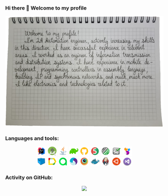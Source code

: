 ### Hi there 👋 Welcome to my profile

  <div id="f2" width="45%">
    <img title="My letter" src="scheme/text.png">
  </div>



<!--
<div id="myhead" align="center" width="100%">
  <div id="f1" width="45%">
    ### Hi there 👋 Welcome to my profile
    #### I'm QA Automation engineer, actively increasing my skills in this direction. I have successful experience in relevant areas. I worked as an engineer of information transmission and distribution systems. I have experience in mobile development, programming controllers in assembly language, building IP and synchronous networks, and much, much more. I like electronics and technologies related to it.
    </div>
  <div id="f2" width="45%">
    <img title="Java" src="scheme/math.png">
    </div>
</div>
-->

<!--
### About me:
#### I'm QA Automation engineer, actively increasing my skills in this direction. I have successful experience in relevant areas. I worked as an engineer of information transmission and distribution systems. I have experience in mobile development, programming controllers in assembly language, building IP and synchronous networks, and much, much more. I like electronics and technologies related to it.
-->

### Languages and tools:

<div id="stat" align="center">
  <img title="IntelliJ IDEA" src="icons/IntellijIDEA.svg" width="6%">
  <img title="Android Studio" src="icons/Android.png" width="6%">
  <img title="Java" src="icons/Java.svg" width="6%">
  <img title="Gradle" src="icons/Gradle.png" width="6%">
  <img title="GitHub" src="icons/Github.png" width="6%">
  <img title="JUnit5" src="icons/JUnit5.svg" width="6%">
  <img title="Rest-Assured" src="icons/Rest-Assured.png" width="6%">
  <img title="Selenium" src="icons/Selenium.svg" width="6%">
  <img title="Selenide" src="icons/Selenide.svg" width="6%">
</div>

<div id="stat" align="center">
  <img title="Selenoid" src="icons/Selenoid.svg" width="6%">
  <img title="Allure Report" src="icons/Allure_Report.svg" width="6%">
  <img title="Allure TestOps" src="icons/Allure_TestOps.svg" width="6%">
  <img title="Appium" src="icons/Appium.svg" width="6%">
  <img title="BrowserStack" src="icons/Browserstack.svg" width="6%">
  <img title="Docker" src="icons/Docker.svg" width="6%">
  <img title="Jenkins" src="icons/Jenkins.svg" width="6%">
  <img title="Ubuntu" src="icons/Ubuntu.png" width="6%">
  <img title="Visual Studio" src="icons/VisualStudio.png" width="6%">
</div>

  <!--
  <img title="Jira" src="icons/Jira.svg" width="5%">
  <img title="Slack" src="icons/Slack.svg" width="5%">
  -->

### Activity on GitHub:
<div id="stat" align="center">
  <img src="http://github-profile-summary-cards.vercel.app/api/cards/profile-details?username=AleksandrButakov&theme=vue" width="90%"/>
</div>

<!--
### Contacts:
[<img alt="Email" height="45" src="icons/Gmail.png"/>](mailto:anbngm@gmail.com)
[<img alt="Telegram" height="50" src="icons/Telegram.png"/>](https://t.me/anbnH)

**AleksandrButakov/AleksandrButakov** is a ✨ _special_ ✨ repository because its `README.md` (this file) appears on your GitHub profile.

Here are some ideas to get you started:
- 🔭 I’m currently working on ...
- 🌱 I’m currently learning ...
- 👯 I’m looking to collaborate on ...
- 🤔 I’m looking for help with ...
- 💬 Ask me about ...
- 📫 How to reach me: ...
- 😄 Pronouns: ...
- ⚡ Fun fact: ...
-->

